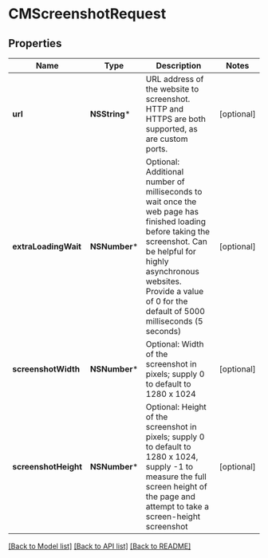 # CMScreenshotRequest

## Properties
Name | Type | Description | Notes
------------ | ------------- | ------------- | -------------
**url** | **NSString*** | URL address of the website to screenshot.  HTTP and HTTPS are both supported, as are custom ports. | [optional] 
**extraLoadingWait** | **NSNumber*** | Optional: Additional number of milliseconds to wait once the web page has finished loading before taking the screenshot.  Can be helpful for highly asynchronous websites.  Provide a value of 0 for the default of 5000 milliseconds (5 seconds) | [optional] 
**screenshotWidth** | **NSNumber*** | Optional: Width of the screenshot in pixels; supply 0 to default to 1280 x 1024 | [optional] 
**screenshotHeight** | **NSNumber*** | Optional: Height of the screenshot in pixels; supply 0 to default to 1280 x 1024, supply -1 to measure the full screen height of the page and attempt to take a screen-height screenshot | [optional] 

[[Back to Model list]](../README.md#documentation-for-models) [[Back to API list]](../README.md#documentation-for-api-endpoints) [[Back to README]](../README.md)


